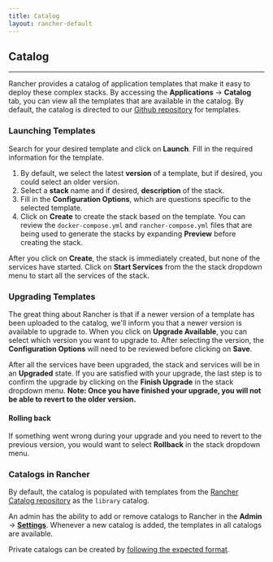 ```yaml
---
title: Catalog
layout: rancher-default
---
```


## Catalog
---

Rancher provides a catalog of application templates that make it easy to deploy these complex stacks. By accessing the **Applications** -> **Catalog** tab, you can view all the templates that are available in the catalog. By default, the catalog is directed to our [Github repository](https://github.com/rancher/rancher-catalog) for templates. 

### Launching Templates 

Search for your desired template and click on **Launch**. Fill in the required information for the template.

1. By default, we select the latest **version** of a template, but if desired, you could select an older version. 
2. Select a **stack** name and if desired, **description** of the stack. 
3. Fill in the **Configuration Options**, which are questions specific to the selected template. 
4. Click on **Create** to create the stack based on the template. You can review the `docker-compose.yml` and `rancher-compose.yml` files that are being used to generate the stacks by expanding **Preview** before creating the stack. 

After you click on **Create**, the stack is immediately created, but none of the services have started. Click on **Start Services** from the the stack dropdown menu to start all the services of the stack. 

### Upgrading Templates

The great thing about Rancher is that if a newer version of a template has been uploaded to the catalog, we'll inform you that a newer version is available to upgrade to. When you click on **Upgrade Available**, you can select which version you want to upgrade to. After selecting the version, the **Configuration Options** will need to be reviewed before clicking on **Save**. 

After all the services have been upgraded, the stack and services will be in an **Upgraded** state. If you are satisfied with your upgrade, the last step is to confirm the upgrade by clicking on the **Finish Upgrade** in the stack dropdown menu. **Note: Once you have finished your upgrade, you will not be able to revert to the older version.**

#### Rolling back 

If something went wrong during your upgrade and you need to revert to the previous version, you would want to select **Rollback** in the stack dropdown menu. 


### Catalogs in Rancher

By default, the catalog is populated with templates from the [Rancher Catalog repository](https://github.com/rancher/rancher-catalog) as the `library` catalog. 

An admin has the ability to add or remove catalogs to Rancher in the **Admin** -> **[Settings]({{site.baseurl}}/rancher/configuration/settings/#catalog)**. Whenever a new catalog is added, the templates in all catalogs are available.

Private catalogs can be created by [following the expected format]({{site.baseurl}}/rancher/catalog/#creating-private-catalogs). 



